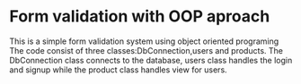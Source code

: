 <h1>Form validation with OOP aproach</h1>
<p>This is a simple form validation system using object oriented programing<br>
The code consist of three classes:DbConnection,users and products. The <br>DbConnection class connects to the
database, users class handles the login and signup while the product class handles  view for users.</p>
